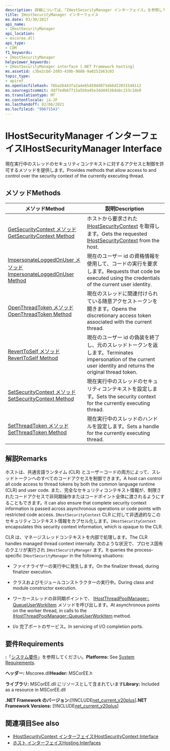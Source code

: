 ```yaml
---
description: 詳細については、「IHostSecurityManager インターフェイス」を参照してください。
title: IHostSecurityManager インターフェイス
ms.date: 03/30/2017
api_name:
- IHostSecurityManager
api_location:
- mscoree.dll
api_type:
- COM
f1_keywords:
- IHostSecurityManager
helpviewer_keywords:
- IHostSecurityManager interface [.NET Framework hosting]
ms.assetid: c3be2cbd-2d93-438b-9888-9a0251b63c03
topic_type:
- apiref
ms.openlocfilehash: 76ba26443fa2a4e65459dd073eb6d22031548112
ms.sourcegitcommit: ddf7edb67715a5b9a45e3dd44536dabc153c1de0
ms.translationtype: MT
ms.contentlocale: ja-JP
ms.lasthandoff: 02/06/2021
ms.locfileid: "99671543"
---
```

# <a name="ihostsecuritymanager-interface"></a><span data-ttu-id="c1647-103">IHostSecurityManager インターフェイス</span><span class="sxs-lookup"><span data-stu-id="c1647-103">IHostSecurityManager Interface</span></span>

<span data-ttu-id="c1647-104">現在実行中のスレッドのセキュリティコンテキストに対するアクセスと制御を許可するメソッドを提供します。</span><span class="sxs-lookup"><span data-stu-id="c1647-104">Provides methods that allow access to and control over the security context of the currently executing thread.</span></span>  
  
## <a name="methods"></a><span data-ttu-id="c1647-105">メソッド</span><span class="sxs-lookup"><span data-stu-id="c1647-105">Methods</span></span>  
  
|<span data-ttu-id="c1647-106">メソッド</span><span class="sxs-lookup"><span data-stu-id="c1647-106">Method</span></span>|<span data-ttu-id="c1647-107">説明</span><span class="sxs-lookup"><span data-stu-id="c1647-107">Description</span></span>|  
|------------|-----------------|  
|[<span data-ttu-id="c1647-108">GetSecurityContext メソッド</span><span class="sxs-lookup"><span data-stu-id="c1647-108">GetSecurityContext Method</span></span>](ihostsecuritymanager-getsecuritycontext-method.md)|<span data-ttu-id="c1647-109">ホストから要求された [IHostSecurityContext](ihostsecuritycontext-interface.md) を取得します。</span><span class="sxs-lookup"><span data-stu-id="c1647-109">Gets the requested [IHostSecurityContext](ihostsecuritycontext-interface.md) from the host.</span></span>|  
|[<span data-ttu-id="c1647-110">ImpersonateLoggedOnUser メソッド</span><span class="sxs-lookup"><span data-stu-id="c1647-110">ImpersonateLoggedOnUser Method</span></span>](ihostsecuritymanager-impersonateloggedonuser-method.md)|<span data-ttu-id="c1647-111">現在のユーザー id の資格情報を使用して、コードの実行を要求します。</span><span class="sxs-lookup"><span data-stu-id="c1647-111">Requests that code be executed using the credentials of the current user identity.</span></span>|  
|[<span data-ttu-id="c1647-112">OpenThreadToken メソッド</span><span class="sxs-lookup"><span data-stu-id="c1647-112">OpenThreadToken Method</span></span>](ihostsecuritymanager-openthreadtoken-method.md)|<span data-ttu-id="c1647-113">現在のスレッドに関連付けられている随意アクセストークンを開きます。</span><span class="sxs-lookup"><span data-stu-id="c1647-113">Opens the discretionary access token associated with the current thread.</span></span>|  
|[<span data-ttu-id="c1647-114">RevertToSelf メソッド</span><span class="sxs-lookup"><span data-stu-id="c1647-114">RevertToSelf Method</span></span>](ihostsecuritymanager-reverttoself-method.md)|<span data-ttu-id="c1647-115">現在のユーザー id の偽装を終了し、元のスレッドトークンを返します。</span><span class="sxs-lookup"><span data-stu-id="c1647-115">Terminates impersonation of the current user identity and returns the original thread token.</span></span>|  
|[<span data-ttu-id="c1647-116">SetSecurityContext メソッド</span><span class="sxs-lookup"><span data-stu-id="c1647-116">SetSecurityContext Method</span></span>](ihostsecuritymanager-setsecuritycontext-method.md)|<span data-ttu-id="c1647-117">現在実行中のスレッドのセキュリティコンテキストを設定します。</span><span class="sxs-lookup"><span data-stu-id="c1647-117">Sets the security context for the currently executing thread.</span></span>|  
|[<span data-ttu-id="c1647-118">SetThreadToken メソッド</span><span class="sxs-lookup"><span data-stu-id="c1647-118">SetThreadToken Method</span></span>](ihostsecuritymanager-setthreadtoken-method.md)|<span data-ttu-id="c1647-119">現在実行中のスレッドのハンドルを設定します。</span><span class="sxs-lookup"><span data-stu-id="c1647-119">Sets a handle for the currently executing thread.</span></span>|  
  
## <a name="remarks"></a><span data-ttu-id="c1647-120">解説</span><span class="sxs-lookup"><span data-stu-id="c1647-120">Remarks</span></span>  

 <span data-ttu-id="c1647-121">ホストは、共通言語ランタイム (CLR) とユーザーコードの両方によって、スレッドトークンへのすべてのコードアクセスを制御できます。</span><span class="sxs-lookup"><span data-stu-id="c1647-121">A host can control all code access to thread tokens by both the common language runtime (CLR) and user code.</span></span> <span data-ttu-id="c1647-122">また、完全なセキュリティコンテキスト情報が、制限されたコードアクセスで非同期操作またはコードポイント全体に渡されるようにすることもできます。</span><span class="sxs-lookup"><span data-stu-id="c1647-122">It can also ensure that complete security context information is passed across asynchronous operations or code points with restricted code access.</span></span> <span data-ttu-id="c1647-123">`IHostSecurityContext` CLR に対して非透過的なこのセキュリティコンテキスト情報をカプセル化します。</span><span class="sxs-lookup"><span data-stu-id="c1647-123">`IHostSecurityContext` encapsulates this security context information, which is opaque to the CLR.</span></span>  
  
 <span data-ttu-id="c1647-124">CLR は、マネージスレッドコンテキストを内部で処理します。</span><span class="sxs-lookup"><span data-stu-id="c1647-124">The CLR handles managed thread context internally.</span></span> <span data-ttu-id="c1647-125">次のような状況で、プロセス固有のクエリが実行され `IHostSecurityManager` ます。</span><span class="sxs-lookup"><span data-stu-id="c1647-125">It queries the process-specific `IHostSecurityManager` in the following situations:</span></span>  
  
- <span data-ttu-id="c1647-126">ファイナライザーの実行中に発生します。</span><span class="sxs-lookup"><span data-stu-id="c1647-126">On the finalizer thread, during finalizer execution.</span></span>  
  
- <span data-ttu-id="c1647-127">クラスおよびモジュールコンストラクターの実行中。</span><span class="sxs-lookup"><span data-stu-id="c1647-127">During class and module constructor execution.</span></span>  
  
- <span data-ttu-id="c1647-128">ワーカースレッドの非同期ポイントで、 [IHostThreadPoolManager:: QueueUserWorkItem](ihostthreadpoolmanager-queueuserworkitem-method.md) メソッドを呼び出します。</span><span class="sxs-lookup"><span data-stu-id="c1647-128">At asynchronous points on the worker thread, in calls to the [IHostThreadPoolManager::QueueUserWorkItem](ihostthreadpoolmanager-queueuserworkitem-method.md) method.</span></span>  
  
- <span data-ttu-id="c1647-129">I/o 完了ポートのサービス。</span><span class="sxs-lookup"><span data-stu-id="c1647-129">In servicing of I/O completion ports.</span></span>  
  
## <a name="requirements"></a><span data-ttu-id="c1647-130">要件</span><span class="sxs-lookup"><span data-stu-id="c1647-130">Requirements</span></span>  

 <span data-ttu-id="c1647-131">**:**「[システム要件](../../get-started/system-requirements.md)」を参照してください。</span><span class="sxs-lookup"><span data-stu-id="c1647-131">**Platforms:** See [System Requirements](../../get-started/system-requirements.md).</span></span>  
  
 <span data-ttu-id="c1647-132">**ヘッダー:** Mscoree.dll</span><span class="sxs-lookup"><span data-stu-id="c1647-132">**Header:** MSCorEE.h</span></span>  
  
 <span data-ttu-id="c1647-133">**ライブラリ:** MSCorEE.dll にリソースとして含まれています</span><span class="sxs-lookup"><span data-stu-id="c1647-133">**Library:** Included as a resource in MSCorEE.dll</span></span>  
  
 <span data-ttu-id="c1647-134">**.NET Framework のバージョン:**[!INCLUDE[net_current_v20plus](../../../../includes/net-current-v20plus-md.md)]</span><span class="sxs-lookup"><span data-stu-id="c1647-134">**.NET Framework Versions:** [!INCLUDE[net_current_v20plus](../../../../includes/net-current-v20plus-md.md)]</span></span>  
  
## <a name="see-also"></a><span data-ttu-id="c1647-135">関連項目</span><span class="sxs-lookup"><span data-stu-id="c1647-135">See also</span></span>

- [<span data-ttu-id="c1647-136">IHostSecurityContext インターフェイス</span><span class="sxs-lookup"><span data-stu-id="c1647-136">IHostSecurityContext Interface</span></span>](ihostsecuritycontext-interface.md)
- [<span data-ttu-id="c1647-137">ホスト インターフェイス</span><span class="sxs-lookup"><span data-stu-id="c1647-137">Hosting Interfaces</span></span>](hosting-interfaces.md)

